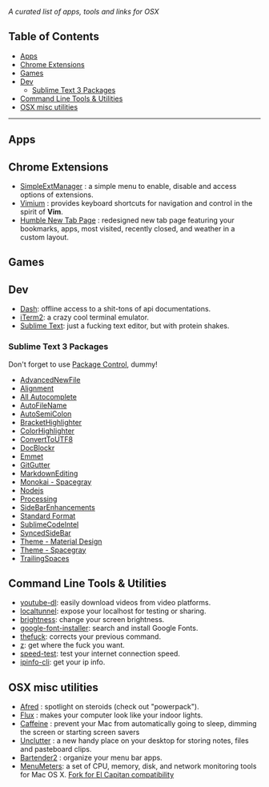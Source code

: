 *A curated list of apps, tools and links for OSX*

## Table of Contents

- [Apps](#apps)
- [Chrome Extensions](#chrome-extensions)
- [Games](#games)
- [Dev](#dev)
    - [Sublime Text 3 Packages](#sublime-text-3-packages)
- [Command Line Tools & Utilities](command-line-tools--utilities)
- [OSX misc utilities](#OSX-misc-utilities)

---

## Apps

## Chrome Extensions

- [SimpleExtManager](https://chrome.google.com/webstore/detail/simpleextmanager/kniehgiejgnnpgojkdhhjbgbllnfkfdk) : a simple menu to enable, disable and access options of extensions.
- [Vimium](https://chrome.google.com/webstore/detail/vimium/dbepggeogbaibhgnhhndojpepiihcmeb) : provides keyboard shortcuts for navigation and control in the spirit of **Vim**.
- [Humble New Tab Page](https://chrome.google.com/webstore/detail/humble-new-tab-page/mfgdmpfihlmdekaclngibpjhdebndhdj) : redesigned new tab page featuring your bookmarks, apps, most visited, recently closed, and weather in a custom layout.

## Games

## Dev

- [Dash](https://kapeli.com/dash): offline access to a shit-tons of api documentations.
- [iTerm2](https://www.iterm2.com/version3.html): a crazy cool terminal emulator. 
- [Sublime Text](http://www.sublimetext.com/): just a fucking text editor, but with protein shakes.

### Sublime Text 3 Packages
Don't forget to use [Package Control](https://packagecontrol.io/), dummy!

- [AdvancedNewFile](https://github.com/skuroda/Sublime-AdvancedNewFile)
- [Alignment](https://github.com/wbond/sublime_alignment)
- [All Autocomplete](https://github.com/alienhard/SublimeAllAutocomplete)
- [AutoFileName](https://github.com/BoundInCode/AutoFileName)
- [AutoSemiColon](https://github.com/vivait/SublimeAutoSemiColon)
- [BracketHighlighter](https://github.com/facelessuser/BracketHighlighter)
- [ColorHighlighter](https://github.com/Monnoroch/ColorHighlighter)
- [ConvertToUTF8](https://github.com/seanliang/ConvertToUTF8)
- [DocBlockr](https://github.com/spadgos/sublime-jsdocs)
- [Emmet](http://emmet.io/)
- [GitGutter](https://github.com/jisaacks/GitGutter)
- [MarkdownEditing](https://github.com/SublimeText-Markdown/MarkdownEditing)
- [Monokai - Spacegray](https://github.com/pyoio/monokai-spacegray)
- [Nodejs](https://github.com/tanepiper/SublimeText-Nodejs)
- [Processing](https://github.com/b-g/processing-sublime)
- [SideBarEnhancements](https://github.com/titoBouzout/SideBarEnhancements)
- [Standard Format](https://packagecontrol.io/packages/StandardFormat)
- [SublimeCodeIntel](https://github.com/SublimeCodeIntel/SublimeCodeIntel)
- [SyncedSideBar](https://github.com/TheSpyder/SyncedSideBar)
- [Theme - Material Design](https://github.com/equinusocio/material-theme)
- [Theme - Spacegray](http://kkga.github.io/spacegray/)
- [TrailingSpaces](https://github.com/SublimeText/TrailingSpaces)

## Command Line Tools & Utilities

- [youtube-dl](http://rg3.github.io/youtube-dl/): easily download videos from video platforms.
- [localtunnel](https://github.com/localtunnel/localtunnel): expose your localhost for testing or sharing.
- [brightness](https://github.com/kevva/brightness-cli): change your screen brightness.
- [google-font-installer](https://github.com/lordgiotto/google-font-installer): search and install Google Fonts.
- [thefuck](https://github.com/nvbn/thefuck): corrects your previous command.
- [z](https://github.com/rupa/z): get where the fuck you want.
- [speed-test](https://github.com/sindresorhus/speed-test): test your internet connection speed.
- [ipinfo-cli](https://github.com/beatfreaker/ipinfo-cli): get your ip info.

## OSX misc utilities

- [Afred](https://www.alfredapp.com/) : spotlight on steroids (check out "powerpack").
- [Flux](https://justgetflux.com/) : makes your computer look like your indoor lights.
- [Caffeine](http://lightheadsw.com/caffeine/) : prevent your Mac from automatically going to sleep, dimming the screen or starting screen savers
- [Unclutter](http://unclutterapp.com/) : a new handy place on your desktop for storing notes, files and pasteboard clips.
- [Bartender2](https://www.macbartender.com/) : organize your menu bar apps.
- [MenuMeters](http://ragingmenace.com/software/menumeters/index.html): a set of CPU, memory, disk, and network monitoring tools for Mac OS X.  [Fork for El Capitan compatibility](http://member.ipmu.jp/yuji.tachikawa/MenuMetersElCapitan/)
